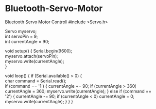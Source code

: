 # Bluetooth-Servo-Motor
Bluetooth Servo Motor Controll
#include <Servo.h>

Servo myservo;  
int servoPin = 9;  
int currentAngle = 90; 

void setup() {
  Serial.begin(9600);  
  myservo.attach(servoPin);  
  myservo.write(currentAngle);  
}

void loop() {
  if (Serial.available() > 0) {  
    char command = Serial.read();  
  if (command == '1') {
      currentAngle += 90;
  if (currentAngle > 360) currentAngle = 360;
      myservo.write(currentAngle);
    } 
  else if (command == '2') {
      currentAngle -= 90;
  if (currentAngle < 0) currentAngle = 0;
      myservo.write(currentAngle);
    }
  }
}
